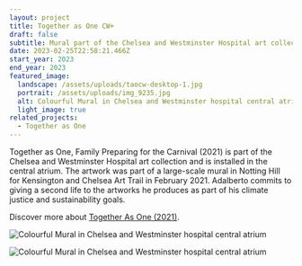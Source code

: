 ```yaml
---
layout: project
title: Together as One CW+
draft: false
subtitle: Mural part of the Chelsea and Westminster Hospital art collection
date: 2023-02-25T22:58:21.466Z
start_year: 2023
end_year: 2023
featured_image:
  landscape: /assets/uploads/taocw-desktop-1.jpg
  portrait: /assets/uploads/img_9235.jpg
  alt: Colourful Mural in Chelsea and Westminster hospital central atrium
  light_image: true
related_projects:
  - Together as One
---
```

Together as One, Family Preparing for the Carnival (2021) is part of the Chelsea and Westminster Hospital art collection and is installed in the central atrium. The artwork was part of a large-scale mural in Notting Hill for Kensington and Chelsea Art Trail in February 2021.  Adalberto commits to giving a second life to the artworks he produces as part of his climate justice and sustainability goals.

Discover more about [Together As One (2021)](https://adalbertolonardi.com/projects/together-as-one/).

![Colourful Mural in Chelsea and Westminster hospital central atrium](/assets/uploads/img_9235.jpg)

![Colourful Mural in Chelsea and Westminster hospital central atrium](/assets/uploads/img_9235.jpg)